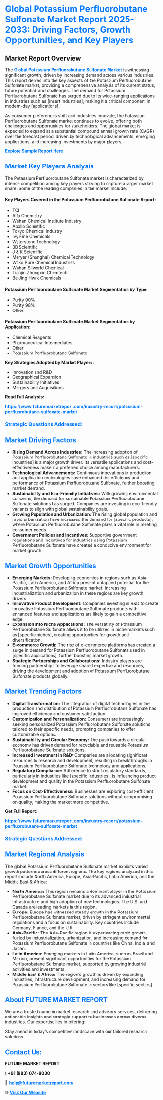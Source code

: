 <h1 style="color: #007BFF;">Global Potassium Perfluorobutane Sulfonate Market Report 2025-2033: Driving Factors, Growth Opportunities, and Key Players</h1>

<section id="overview">
<h2>Market Report Overview</h2>
<p>The <a href="https://www.futuremarketreport.com/industry-report/potassium-perfluorobutane-sulfonate-market" style="color: #007BFF; text-decoration: none;"><strong>Global Potassium Perfluorobutane Sulfonate Market</strong></a> is witnessing significant growth, driven by increasing demand across various industries. This report delves into the key aspects of the Potassium Perfluorobutane Sulfonate market, providing a comprehensive analysis of its current status, future potential, and challenges. The demand for Potassium Perfluorobutane Sulfonate has surged due to its wide-ranging applications in industries such as [insert industries], making it a critical component in modern-day [applications].</p>
<p>As consumer preferences shift and industries innovate, the Potassium Perfluorobutane Sulfonate market continues to evolve, offering both challenges and opportunities for stakeholders. The global market is expected to expand at a substantial compound annual growth rate (CAGR) over the forecast period, driven by technological advancements, emerging applications, and increasing investments by major players.</p>
</section>

<section id="overview">
<p><a href="https://www.futuremarketreport.com/request-sample/reportId=113125" style="color: #007BFF; text-decoration: none;"><strong>Explore Sample Report Here</strong></a></p>
</section>

<section id="key-players">
<h2 style="color: #007BFF;">Market Key Players Analysis</h2>
<p>The Potassium Perfluorobutane Sulfonate market is characterized by intense competition among key players striving to capture a larger market share. Some of the leading companies in the market include:</p>
<h4>Key Players Covered in the Potassium Perfluorobutane Sulfonate Report:</h4>
<ul><li>TCI</li><li>Alfa Chemistry</li><li>Wuhan Chemical Institute Industry</li><li>Apollo Scientific</li><li>Tokyo Chemical Industry</li><li>Ivy Fine Chemicals</li><li>Waterstone Technology</li><li>3B Scientific</li><li>J &amp; K Scientific</li><li>Meryer (Shanghai) Chemical Technology</li><li>Wako Pure Chemical Industries</li><li>Wuhan Silworld Chemical</li><li>Tianjin Zhongxin Chemtech</li><li>BeiJing Hwrk Chemicals</li></ul>
<h4>Potassium Perfluorobutane Sulfonate Market Segmentation by Type:</h4>
<ul><li>Purity 90%</li><li>Purity 98%</li><li>Other</li></ul>

<h4>Potassium Perfluorobutane Sulfonate Market Segmentation by Application:</h4>
<ul><li>Chemical Reagents</li><li>Pharmaceutical Intermediates</li><li>Other</li><li>Potassium Perfluorobutane Sulfonate</li></ul>
<p><strong>Key Strategies Adopted by Market Players:</strong></p>
<ul>
<li>Innovation and R&D</li>
<li>Geographical Expansion</li>
<li>Sustainability Initiatives</li>
<li>Mergers and Acquisitions</li>
</ul>
</section>

<section>
<p><strong>Read Full Analysis: </strong></p><a href="https://www.futuremarketreport.com/industry-report/potassium-perfluorobutane-sulfonate-market" style="color: #007BFF; text-decoration: none;"><strong>https://www.futuremarketreport.com/industry-report/potassium-perfluorobutane-sulfonate-market</strong></a>
<h3 style="color: #007BFF;">Strategic Questions Addressed:</h3>
</section>

<section id="driving-factors">
<h2 style="color: #007BFF;">Market Driving Factors</h2>
<ul>
<li><strong>Rising Demand Across Industries:</strong> The increasing adoption of Potassium Perfluorobutane Sulfonate in industries such as [specific industries] is a major growth driver. Its versatile applications and cost-effectiveness make it a preferred choice among manufacturers.</li>
<li><strong>Technological Advancements:</strong> Continuous innovations in production and application technologies have enhanced the efficiency and performance of Potassium Perfluorobutane Sulfonate, further boosting market demand.</li>
<li><strong>Sustainability and Eco-Friendly Initiatives:</strong> With growing environmental concerns, the demand for sustainable Potassium Perfluorobutane Sulfonate solutions has surged. Companies are investing in eco-friendly variants to align with global sustainability goals.</li>
<li><strong>Growing Population and Urbanization:</strong> The rising global population and rapid urbanization have increased the demand for [specific products], where Potassium Perfluorobutane Sulfonate plays a vital role in meeting consumer needs.</li>
<li><strong>Government Policies and Incentives:</strong> Supportive government regulations and incentives for industries using Potassium Perfluorobutane Sulfonate have created a conducive environment for market growth.</li>
</ul>
</section>

<section id="growth-opportunities">
<h2 style="color: #007BFF;">Market Growth Opportunities</h2>
<ul>
<li><strong>Emerging Markets:</strong> Developing economies in regions such as Asia-Pacific, Latin America, and Africa present untapped potential for the Potassium Perfluorobutane Sulfonate market. Increasing industrialization and urbanization in these regions are key growth drivers.</li>
<li><strong>Innovative Product Development:</strong> Companies investing in R&D to create innovative Potassium Perfluorobutane Sulfonate products with enhanced features and applications are likely to gain a competitive edge.</li>
<li><strong>Expansion into Niche Applications:</strong> The versatility of Potassium Perfluorobutane Sulfonate allows it to be utilized in niche markets such as [specific niches], creating opportunities for growth and diversification.</li>
<li><strong>E-commerce Growth:</strong> The rise of e-commerce platforms has created a surge in demand for Potassium Perfluorobutane Sulfonate used in [specific applications], further boosting market growth.</li>
<li><strong>Strategic Partnerships and Collaborations:</strong> Industry players are forming partnerships to leverage shared expertise and resources, driving the development and adoption of Potassium Perfluorobutane Sulfonate products globally.</li>
</ul>
</section>

<section id="trending-factors">
<h2 style="color: #007BFF;">Market Trending Factors</h2>
<ul>
<li><strong>Digital Transformation:</strong> The integration of digital technologies in the production and distribution of Potassium Perfluorobutane Sulfonate has improved efficiency and customer satisfaction.</li>
<li><strong>Customization and Personalization:</strong> Consumers are increasingly seeking personalized Potassium Perfluorobutane Sulfonate solutions tailored to their specific needs, prompting companies to offer customizable options.</li>
<li><strong>Sustainability and Circular Economy:</strong> The push towards a circular economy has driven demand for recyclable and reusable Potassium Perfluorobutane Sulfonate solutions.</li>
<li><strong>Increased Investment in R&D:</strong> Companies are allocating significant resources to research and development, resulting in breakthroughs in Potassium Perfluorobutane Sulfonate technology and applications.</li>
<li><strong>Regulatory Compliance:</strong> Adherence to strict regulatory standards, particularly in industries like [specific industries], is influencing product development and quality in the Potassium Perfluorobutane Sulfonate market.</li>
<li><strong>Focus on Cost-Effectiveness:</strong> Businesses are exploring cost-efficient Potassium Perfluorobutane Sulfonate solutions without compromising on quality, making the market more competitive.</li>
</ul>
</section>

<section>
<p><strong>Get Full Report: </strong></p><a href="https://www.futuremarketreport.com/industry-report/potassium-perfluorobutane-sulfonate-market" style="color: #007BFF; text-decoration: none;"><strong>https://www.futuremarketreport.com/industry-report/potassium-perfluorobutane-sulfonate-market</strong></a>
<h3 style="color: #007BFF;">Strategic Questions Addressed:</h3>
</section>


<section id="regional-analysis">
<h2 style="color: #007BFF;">Market Regional Analysis</h2>
<p>The global Potassium Perfluorobutane Sulfonate market exhibits varied growth patterns across different regions. The key regions analyzed in this report include North America, Europe, Asia-Pacific, Latin America, and the Middle East & Africa:</p>
<ul>
<li><strong>North America:</strong> This region remains a dominant player in the Potassium Perfluorobutane Sulfonate market due to its advanced industrial infrastructure and high adoption of new technologies. The U.S. and Canada are leading markets in this region.</li>
<li><strong>Europe:</strong> Europe has witnessed steady growth in the Potassium Perfluorobutane Sulfonate market, driven by stringent environmental regulations and a focus on sustainability. Key countries include Germany, France, and the U.K.</li>
<li><strong>Asia-Pacific:</strong> The Asia-Pacific region is experiencing rapid growth, fueled by industrialization, urbanization, and increasing demand for Potassium Perfluorobutane Sulfonate in countries like China, India, and Japan.</li>
<li><strong>Latin America:</strong> Emerging markets in Latin America, such as Brazil and Mexico, present significant opportunities for the Potassium Perfluorobutane Sulfonate market, supported by growing industrial activities and investments.</li>
<li><strong>Middle East & Africa:</strong> The region’s growth is driven by expanding industries, infrastructure development, and increasing demand for Potassium Perfluorobutane Sulfonate in sectors like [specific sectors].</li>
</ul>
</section>

<footer>
<h2 style="color: #007BFF;">About FUTURE MARKET REPORT</h2>
<p>We are a trusted name in market research and advisory services, delivering actionable insights and strategic support to businesses across diverse industries. Our expertise lies in offering:</p>

<p>Stay ahead in today’s competitive landscape with our tailored research solutions.</p>

<h2 style="color: #007BFF;">Contact Us:</h2>
<p><strong>FUTURE MARKET REPORT</strong></p>
<p>📞 <strong>+91 (883) 074-8030</strong></p>
<p>📧 <strong><a href="mailto:help@futuremarketreport.com" style="color: #007BFF;">help@futuremarketreport.com</a></strong></p>
<p>🌐 <strong><a href="https://www.futuremarketreport.com/" style="color: #007BFF;">Visit Our Website</a></strong></p>
</footer>
